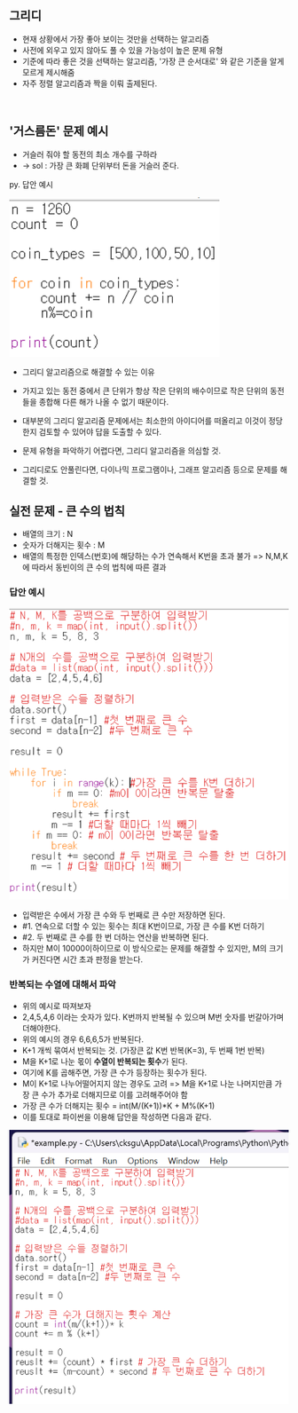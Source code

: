 ## 그리디

* 현재 상황에서 가장 좋아 보이는 것만을 선택하는 알고리즘
* 사전에 외우고 있지 않아도 풀 수 있을 가능성이 높은 문제 유형
* 기준에 따라 좋은 것을 선택하는 알고리즘, '가장 큰 순서대로' 와 같은 기준을 알게 모르게 제시해줌
* 자주 정렬 알고리즘과 짝을 이뤄 출제된다.


<br>

## '거스름돈' 문제 예시
* 거슬러 줘야 할 동전의 최소 개수를 구하라
* -> sol : 가장 큰 화폐 단위부터 돈을 거슬러 준다.

py. 답안 예시
<br>

![alt text](image.png)
* 그리디 알고리즘으로 해결할 수 있는 이유
- 가지고 있는 동전 중에서 큰 단위가 항상 작은 단위의 배수이므로 작은 단위의 동전들을 종합해 다른 해가 나올 수 없기 때문이다.
* 대부분의 그리디 알고리즘 문제에서는 최소한의 아이디어를 떠올리고 이것이 정당한지 검토할 수 있어야 답을 도출할 수 있다.

* 문제 유형을 파악하기 어렵다면, 그리디 알고리즘을 의심할 것.
* 그리디로도 안풀린다면, 다이나믹 프로그램이나, 그래프 알고리즘 등으로 문제를 해결할 것.

## 실전 문제 - 큰 수의 법칙
* 배열의 크기 : N
* 숫자가 더해지는 횟수 : M
* 배열의 특정한 인덱스(번호)에 해당하는 수가 연속해서 K번을 초과 불가
=> N,M,K에 따라서 동빈이의 큰 수의 법칙에 따른 결과

### 답안 예시
![alt text](image-1.png)

* 입력받은 수에서 가장 큰 수와 두 번째로 큰 수만 저장하면 된다.
* #1. 연속으로 더할 수 있는 횟수는 최대 K번이므로, 가장 큰 수를 K번 더하기
* #2. 두 번째로 큰 수를 한 번 더하는 연산을 반복하면 된다.
* 하지만 M이 10000이하이므로 이 방식으로는 문제를 해결할 수 있지만, M의 크기가 커진다면 시간 초과 판정을 받는다.

### 반복되는 수열에 대해서 파악
* 위의 예시로 따져보자
* 2,4,5,4,6 이라는 숫자가 있다. K번까지 반복될 수 있으며 M번 숫자를 번갈아가며 더해야한다.
* 위의 예시의 경우  6,6,6,5가 반복된다.
* K+1 개씩 묶여서 반복되는 것. (가장큰 값 K번 반복(K=3), 두 번째 1번 반복)
* M을 K+1로 나눈 몫이 **수열이 반복되는 횟수**가 된다. 
* 여기에 K를 곱해주면, 가장 큰 수가 등장하는 횟수가 된다. 
* M이 K+1로 나누어떨어지지 않는 경우도 고려 => M을 K+1로 나눈 나머지만큼 가장 큰 수가 추가로 더해지므로 이를 고려해주어야 함 
* 가장 큰 수가 더해지는 횟수 = int(M/(K+1))*K + M%(K+1)
* 이를 토대로 파이썬을 이용해 답안을 작성하면 다음과 같다.

![alt text](image-2.png)

